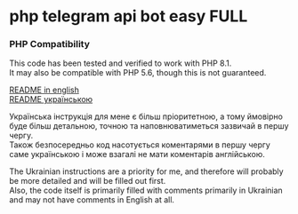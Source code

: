 # php telegram api bot easy FULL

### PHP Compatibility  
This code has been tested and verified to work with PHP 8.1.  
It may also be compatible with PHP 5.6, though this is not guaranteed.  

[README in english](../docs/README.en.md)  
[README українською](../docs/README.ua.md)  

Українська інструкція для мене є більш пріоритетною, а тому ймовірно буде більш детальною, точною та наповнюватиметься зазвичай в першу чергу.  
Також безпосередньо код насотується коментарями в першу чергу саме українською і може взагалі не мати коментарів англійською.  

The Ukrainian instructions are a priority for me, and therefore will probably be more detailed and will be filled out first.  
Also, the code itself is primarily filled with comments primarily in Ukrainian and may not have comments in English at all.  
